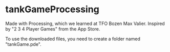 # tankGameProcessing
Made with Processing, which we learned at TFO Bozen Max Valier.
Inspired by "2 3 4 Player Games" from the App Store.

To use the downloaded files, you need to create a folder named "tankGame.pde".
